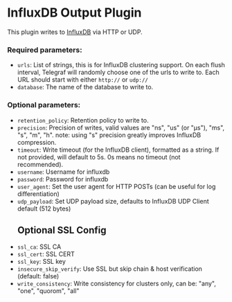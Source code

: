 # InfluxDB Output Plugin

This plugin writes to [InfluxDB](https://www.influxdb.com) via HTTP or UDP.

### Required parameters:

* `urls`: List of strings, this is for InfluxDB clustering
support. On each flush interval, Telegraf will randomly choose one of the urls
to write to. Each URL should start with either `http://` or `udp://`
* `database`: The name of the database to write to.


### Optional parameters:

* `retention_policy`:  Retention policy to write to.
* `precision`: Precision of writes, valid values are "ns", "us" (or "µs"), "ms", "s", "m", "h". note: using "s" precision greatly improves InfluxDB compression.
* `timeout`: Write timeout (for the InfluxDB client), formatted as a string. If not provided, will default to 5s. 0s means no timeout (not recommended).
* `username`: Username for influxdb
* `password`: Password for influxdb
* `user_agent`:  Set the user agent for HTTP POSTs (can be useful for log differentiation)
* `udp_payload`: Set UDP payload size, defaults to InfluxDB UDP Client default (512 bytes)
  ## Optional SSL Config
* `ssl_ca`: SSL CA
* `ssl_cert`: SSL CERT
* `ssl_key`: SSL key
* `insecure_skip_verify`: Use SSL but skip chain & host verification (default: false)
* `write_consistency`: Write consistency for clusters only, can be: "any", "one", "quorom", "all"
